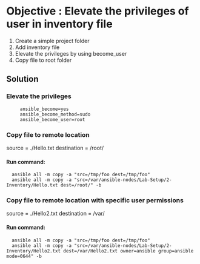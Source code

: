 # Objective : Elevate the privileges of user in inventory file

1. Create a simple project folder
2. Add inventory file
3. Elevate the privileges by using become_user
4. Copy file to root folder

## Solution
### Elevate the privileges
         ansible_become=yes
         ansible_become_method=sudo
         ansible_become_user=root

### Copy file to remote location
   source = ./Hello.txt
   destination = /root/
   
   #### Run command:
      ansible all -m copy -a "src=/tmp/foo dest=/tmp/foo"
      ansible all -m copy -a "src=/var/ansible-nodes/Lab-Setup/2-Inventory/Hello.txt dest=/root/" -b
   
### Copy file to remote location with specific user permissions
   source = ./Hello2.txt
   destination = /var/
   
   #### Run command:
      ansible all -m copy -a "src=/tmp/foo dest=/tmp/foo"
      ansible all -m copy -a "src=/var/ansible-nodes/Lab-Setup/2-Inventory/Hello2.txt dest=/var/Hello2.txt owner=ansible group=ansible mode=0644" -b
   

